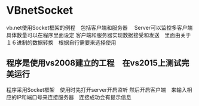 # VBnetSocket
vb.net使用Socket框架的例程　包括客户端和服务器　
Server可以监控多客户端　具体数量可以在程序里面设定
客户端和服务器实现数据接受和发送　里面由关于１６进制的数据转换　根据自行需要来选择使用

## 程序是使用vs2008建立的工程　在vs2015上测试完美运行
程序采用Socket框架　使用时先打开server开启监听
然后开启客户端　来输入相应的IP和端口号来连接服务器　连接成功会有提示信息
